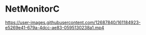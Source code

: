 # NetMonitorC

https://user-images.githubusercontent.com/12687840/161184923-e5269e41-679a-4dcc-ae83-0595130238a1.mp4

